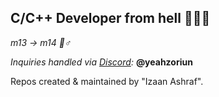 ## C/C++ Developer from hell 🦷🔪🥩

*m13 -> m14 💞♂️*  

*Inquiries handled via [Discord](https://discord.com):* **@yeahzoriun**  

Repos created & maintained by "Izaan Ashraf".
